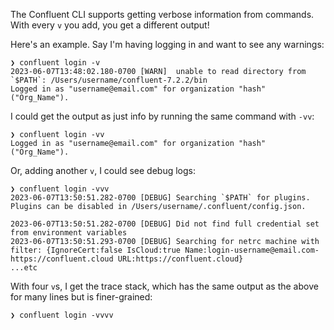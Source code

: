 The Confluent CLI supports getting verbose information from commands. With every `v` you add, you get a different output! 

Here's an example. Say I'm having logging in and want to see any warnings: 

```
❯ confluent login -v
2023-06-07T13:48:02.180-0700 [WARN]  unable to read directory from `$PATH`: /Users/username/confluent-7.2.2/bin
Logged in as "username@email.com" for organization "hash" ("Org_Name").
```

I could get the output as just info by running the same command with `-vv`:

```
❯ confluent login -vv
Logged in as "username@email.com" for organization "hash" ("Org_Name").
```

Or, adding another `v`, I could see debug logs:

```
❯ confluent login -vvv
2023-06-07T13:50:51.282-0700 [DEBUG] Searching `$PATH` for plugins. Plugins can be disabled in /Users/username/.confluent/config.json.

2023-06-07T13:50:51.282-0700 [DEBUG] Did not find full credential set from environment variables
2023-06-07T13:50:51.293-0700 [DEBUG] Searching for netrc machine with filter: {IgnoreCert:false IsCloud:true Name:login-username@email.com-https://confluent.cloud URL:https://confluent.cloud}
...etc
```

With four `v`s, I get the trace stack, which has the same output as the above for many lines but is finer-grained:

```
❯ confluent login -vvvv
```